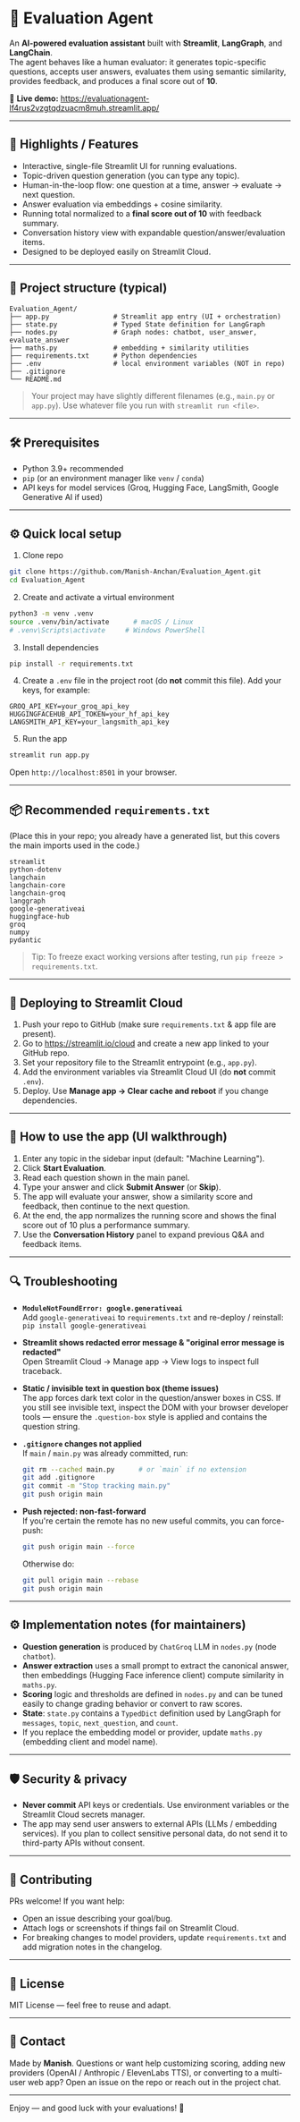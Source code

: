 # 🤖 Evaluation Agent

An **AI-powered evaluation assistant** built with **Streamlit**, **LangGraph**, and **LangChain**.  
The agent behaves like a human evaluator: it generates topic-specific questions, accepts user answers, evaluates them using semantic similarity, provides feedback, and produces a final score out of **10**.

🔗 **Live demo:** https://evaluationagent-lf4rus2vzgtqdzuacm8muh.streamlit.app/

---

## 🔦 Highlights / Features

- Interactive, single-file Streamlit UI for running evaluations.
- Topic-driven question generation (you can type any topic).
- Human-in-the-loop flow: one question at a time, answer → evaluate → next question.
- Answer evaluation via embeddings + cosine similarity.
- Running total normalized to a **final score out of 10** with feedback summary.
- Conversation history view with expandable question/answer/evaluation items.
- Designed to be deployed easily on Streamlit Cloud.

---

## 📁 Project structure (typical)

```
Evaluation_Agent/
├── app.py                # Streamlit app entry (UI + orchestration)
├── state.py              # Typed State definition for LangGraph
├── nodes.py              # Graph nodes: chatbot, user_answer, evaluate_answer
├── maths.py              # embedding + similarity utilities
├── requirements.txt      # Python dependencies
├── .env                  # local environment variables (NOT in repo)
├── .gitignore
└── README.md
```

> Your project may have slightly different filenames (e.g., `main.py` or `app.py`). Use whatever file you run with `streamlit run <file>`.

---

## 🛠️ Prerequisites

- Python 3.9+ recommended
- `pip` (or an environment manager like `venv` / `conda`)
- API keys for model services (Groq, Hugging Face, LangSmith, Google Generative AI if used)

---

## ⚙️ Quick local setup

1. Clone repo
```bash
git clone https://github.com/Manish-Anchan/Evaluation_Agent.git
cd Evaluation_Agent
```

2. Create and activate a virtual environment
```bash
python3 -m venv .venv
source .venv/bin/activate      # macOS / Linux
# .venv\Scripts\activate     # Windows PowerShell
```

3. Install dependencies
```bash
pip install -r requirements.txt
```

4. Create a `.env` file in the project root (do **not** commit this file). Add your keys, for example:

```
GROQ_API_KEY=your_groq_api_key
HUGGINGFACEHUB_API_TOKEN=your_hf_api_key
LANGSMITH_API_KEY=your_langsmith_api_key
```

5. Run the app
```bash
streamlit run app.py
```
Open `http://localhost:8501` in your browser.

---

## 📦 Recommended `requirements.txt`

(Place this in your repo; you already have a generated list, but this covers the main imports used in the code.)

```
streamlit
python-dotenv
langchain
langchain-core
langchain-groq
langgraph
google-generativeai
huggingface-hub
groq
numpy
pydantic
```

> Tip: To freeze exact working versions after testing, run `pip freeze > requirements.txt`.

---

## 🚀 Deploying to Streamlit Cloud

1. Push your repo to GitHub (make sure `requirements.txt` & app file are present).
2. Go to https://streamlit.io/cloud and create a new app linked to your GitHub repo.
3. Set your repository file to the Streamlit entrypoint (e.g., `app.py`).
4. Add the environment variables via Streamlit Cloud UI (do **not** commit `.env`).
5. Deploy. Use **Manage app → Clear cache and reboot** if you change dependencies.

---

## 🧭 How to use the app (UI walkthrough)

1. Enter any topic in the sidebar input (default: "Machine Learning").
2. Click **Start Evaluation**.
3. Read each question shown in the main panel.
4. Type your answer and click **Submit Answer** (or **Skip**).
5. The app will evaluate your answer, show a similarity score and feedback, then continue to the next question.
6. At the end, the app normalizes the running score and shows the final score out of 10 plus a performance summary.
7. Use the **Conversation History** panel to expand previous Q&A and feedback items.

---

## 🔍 Troubleshooting

- **`ModuleNotFoundError: google.generativeai`**  
  Add `google-generativeai` to `requirements.txt` and re-deploy / reinstall:  
  `pip install google-generativeai`

- **Streamlit shows redacted error message & "original error message is redacted"**  
  Open Streamlit Cloud → Manage app → View logs to inspect full traceback.

- **Static / invisible text in question box (theme issues)**  
  The app forces dark text color in the question/answer boxes in CSS. If you still see invisible text, inspect the DOM with your browser developer tools — ensure the `.question-box` style is applied and contains the question string.

- **`.gitignore` changes not applied**  
  If `main` / `main.py` was already committed, run:
  ```bash
  git rm --cached main.py      # or `main` if no extension
  git add .gitignore
  git commit -m "Stop tracking main.py"
  git push origin main
  ```

- **Push rejected: non-fast-forward**  
  If you're certain the remote has no new useful commits, you can force-push:
  ```bash
  git push origin main --force
  ```
  Otherwise do:
  ```bash
  git pull origin main --rebase
  git push origin main
  ```

---

## ⚙️ Implementation notes (for maintainers)

- **Question generation** is produced by `ChatGroq` LLM in `nodes.py` (node `chatbot`).
- **Answer extraction** uses a small prompt to extract the canonical answer, then embeddings (Hugging Face inference client) compute similarity in `maths.py`.
- **Scoring** logic and thresholds are defined in `nodes.py` and can be tuned easily to change grading behavior or convert to raw scores.
- **State**: `state.py` contains a `TypedDict` definition used by LangGraph for `messages`, `topic`, `next_question`, and `count`.
- If you replace the embedding model or provider, update `maths.py` (embedding client and model name).

---

## 🛡 Security & privacy

- **Never commit** API keys or credentials. Use environment variables or the Streamlit Cloud secrets manager.
- The app may send user answers to external APIs (LLMs / embedding services). If you plan to collect sensitive personal data, do not send it to third-party APIs without consent.

---

## 🤝 Contributing

PRs welcome! If you want help:
- Open an issue describing your goal/bug.
- Attach logs or screenshots if things fail on Streamlit Cloud.
- For breaking changes to model providers, update `requirements.txt` and add migration notes in the changelog.

---

## 📜 License

MIT License — feel free to reuse and adapt.

---

## 💬 Contact

Made by **Manish**. Questions or want help customizing scoring, adding new providers (OpenAI / Anthropic / ElevenLabs TTS), or converting to a multi-user web app? Open an issue on the repo or reach out in the project chat.

---

Enjoy — and good luck with your evaluations! 🎯